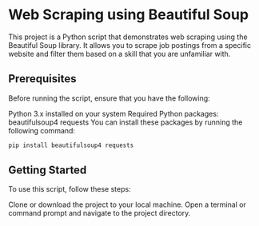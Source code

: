 # Web Scraping using Beautiful Soup

This project is a Python script that demonstrates web scraping using the Beautiful Soup library. It allows you to scrape job postings from a specific website and filter them based on a skill that you are unfamiliar with.

## Prerequisites

Before running the script, ensure that you have the following:

Python 3.x installed on your system
Required Python packages:
beautifulsoup4
requests
You can install these packages by running the following command:

```python 
pip install beautifulsoup4 requests 
```

## Getting Started

To use this script, follow these steps:

Clone or download the project to your local machine.
Open a terminal or command prompt and navigate to the project directory.
